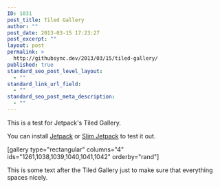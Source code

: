 ```yaml
---
ID: 1031
post_title: Tiled Gallery
author: ""
post_date: 2013-03-15 17:23:27
post_excerpt: ""
layout: post
permalink: >
  http://githubsync.dev/2013/03/15/tiled-gallery/
published: true
standard_seo_post_level_layout:
  - ""
standard_link_url_field:
  - ""
standard_seo_post_meta_description:
  - ""
---
```

This is a test for Jetpack's Tiled Gallery.

You can install <a title="Jetpack for WordPress" href="http://jetpack.me/" target="_blank">Jetpack</a> or <a title="Slim Jetpack" href="http://wordpress.org/extend/plugins/slimjetpack/" target="_blank">Slim Jetpack</a> to test it out.

[gallery type="rectangular" columns="4" ids="1261,1038,1039,1040,1041,1042" orderby="rand"]

This is some text after the Tiled Gallery just to make sure that everything spaces nicely.
